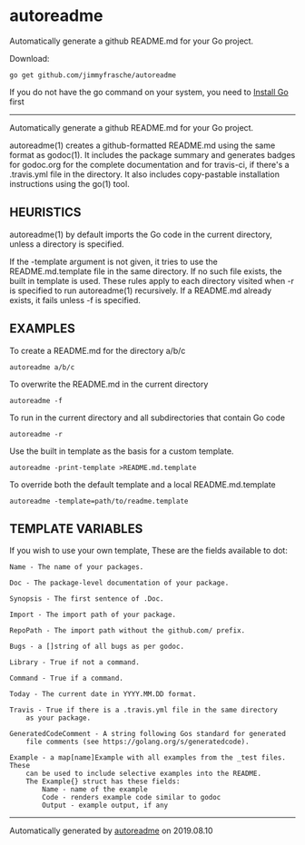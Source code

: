 <!--
// Code generated by "autoreadme -f"; DO NOT EDIT.
-->
# autoreadme
Automatically generate a github README.md for your Go project.

Download:
```shell
go get github.com/jimmyfrasche/autoreadme
```

If you do not have the go command on your system, you need to [Install Go](http://golang.org/doc/install) first

* * *
Automatically generate a github README.md for your Go project.

autoreadme(1) creates a github-formatted README.md using the same format as godoc(1).
It includes the package summary and generates badges for godoc.org for the complete
documentation and for travis-ci, if there's a .travis.yml file in the directory.
It also includes copy-pastable installation instructions using the go(1) tool.

## HEURISTICS
autoreadme(1) by default imports the Go code in the current directory, unless a directory is specified.

If the -template argument is not given, it tries to use the README.md.template file in the same
directory. If no such file exists, the built in template is used. These rules apply to each
directory visited when -r is specified to run autoreadme(1) recursively. If a README.md already
exists, it fails unless -f is specified.

## EXAMPLES
To create a README.md for the directory a/b/c

```
autoreadme a/b/c
```

To overwrite the README.md in the current directory

```
autoreadme -f
```

To run in the current directory and all subdirectories that contain
Go code

```
autoreadme -r
```

Use the built in template as the basis for a custom template.

```
autoreadme -print-template >README.md.template
```

To override both the default template and a local README.md.template

```
autoreadme -template=path/to/readme.template
```

## TEMPLATE VARIABLES
If you wish to use your own template, These are the fields available to dot:

```
Name - The name of your packages.

Doc - The package-level documentation of your package.

Synopsis - The first sentence of .Doc.

Import - The import path of your package.

RepoPath - The import path without the github.com/ prefix.

Bugs - a []string of all bugs as per godoc.

Library - True if not a command.

Command - True if a command.

Today - The current date in YYYY.MM.DD format.

Travis - True if there is a .travis.yml file in the same directory
	as your package.

GeneratedCodeComment - A string following Gos standard for generated
	file comments (see https://golang.org/s/generatedcode).

Example - a map[name]Example with all examples from the _test files. These
	can be used to include selective examples into the README.
	The Example{} struct has these fields:
		Name - name of the example
		Code - renders example code similar to godoc
		Output - example output, if any
```



* * *
Automatically generated by [autoreadme](https://github.com/jimmyfrasche/autoreadme) on 2019.08.10
